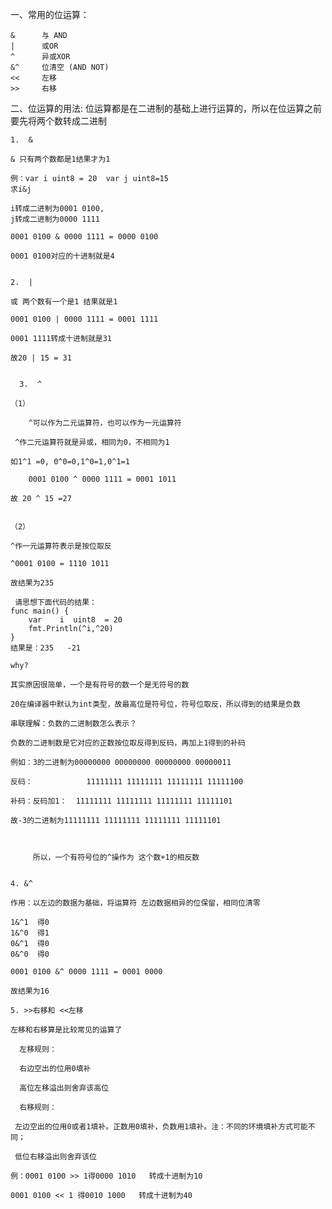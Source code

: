 一、常用的位运算：
    
    &      与 AND
    |      或OR
    ^      异或XOR
    &^     位清空 (AND NOT)
    <<     左移
    >>     右移

二、位运算的用法:
位运算都是在二进制的基础上进行运算的，所以在位运算之前要先将两个数转成二进制

    1.  &

    & 只有两个数都是1结果才为1
    
    例：var i uint8 = 20  var j uint8=15   
    求i&j
    
    i转成二进制为0001 0100,
    j转成二进制为0000 1111
    
    0001 0100 & 0000 1111 = 0000 0100
    
    0001 0100对应的十进制就是4


    2.  |

    或 两个数有一个是1 结果就是1
    
    0001 0100 | 0000 1111 = 0001 1111
    
    0001 1111转成十进制就是31
    
    故20 | 15 = 31


      3.  ^

    （1）
    
        ^可以作为二元运算符，也可以作为一元运算符
    
     ^作二元运算符就是异或，相同为0，不相同为1
    
    如1^1 =0, 0^0=0,1^0=1,0^1=1
    
        0001 0100 ^ 0000 1111 = 0001 1011
    
    故 20 ^ 15 =27

    
    （2）

    ^作一元运算符表示是按位取反

    ^0001 0100 = 1110 1011

    故结果为235

     请思想下面代码的结果：
    func main() {  
        var    i  uint8  = 20  
        fmt.Println(^i,^20)  
    }  
    结果是：235   -21

    why?

    其实原因很简单，一个是有符号的数一个是无符号的数
    
    20在编译器中默认为int类型，故最高位是符号位，符号位取反，所以得到的结果是负数
    
    串联理解：负数的二进制数怎么表示？
    
    负数的二进制数是它对应的正数按位取反得到反码，再加上1得到的补码
    
    例如：3的二进制为00000000 00000000 00000000 00000011
    
    反码：            11111111 11111111 11111111 11111100
    
    补码：反码加1：  11111111 11111111 11111111 11111101
    
    故-3的二进制为11111111 11111111 11111111 11111101
    
    
    
         所以，一个有符号位的^操作为 这个数+1的相反数 


    4. &^
    
    作用：以左边的数据为基础，将运算符 左边数据相异的位保留，相同位清零
    
    1&^1  得0
    1&^0  得1
    0&^1  得0
    0&^0  得0
    
    0001 0100 &^ 0000 1111 = 0001 0000
    
    故结果为16

    5. >>右移和 <<左移

    左移和右移算是比较常见的运算了

      左移规则：

      右边空出的位用0填补

      高位左移溢出则舍弃该高位

      右移规则：

     左边空出的位用0或者1填补。正数用0填补，负数用1填补。注：不同的环境填补方式可能不同；

     低位右移溢出则舍弃该位

    例：0001 0100 >> 1得0000 1010   转成十进制为10

    0001 0100 << 1 得0010 1000   转成十进制为40